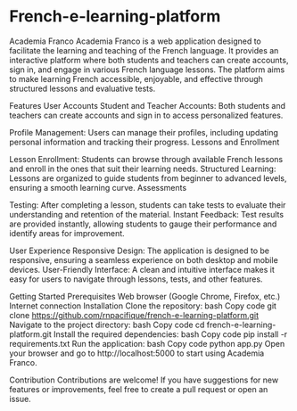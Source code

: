 # French-e-learning-platform


Academia Franco
Academia Franco is a web application designed to facilitate the learning and teaching of the French language. It provides an interactive platform where both students and teachers can create accounts, sign in, and engage in various French language lessons. The platform aims to make learning French accessible, enjoyable, and effective through structured lessons and evaluative tests.

Features
User Accounts
Student and Teacher Accounts: Both students and teachers can create accounts and sign in to access personalized features.

Profile Management: Users can manage their profiles, including updating personal information and tracking their progress.
Lessons and Enrollment

Lesson Enrollment: Students can browse through available French lessons and enroll in the ones that suit their learning needs.
Structured Learning: Lessons are organized to guide students from beginner to advanced levels, ensuring a smooth learning curve.
Assessments

Testing: After completing a lesson, students can take tests to evaluate their understanding and retention of the material.
Instant Feedback: Test results are provided instantly, allowing students to gauge their performance and identify areas for improvement.

User Experience
Responsive Design: The application is designed to be responsive, ensuring a seamless experience on both desktop and mobile devices.
User-Friendly Interface: A clean and intuitive interface makes it easy for users to navigate through lessons, tests, and other features.

Getting Started
Prerequisites
Web browser (Google Chrome, Firefox, etc.)
Internet connection
Installation
Clone the repository:
bash
Copy code
git clone https://github.com/rnpacifique/french-e-learning-platform.git
Navigate to the project directory:
bash
Copy code
cd french-e-learning-platform.git
Install the required dependencies:
bash
Copy code
pip install -r requirements.txt
Run the application:
bash
Copy code
python app.py
Open your browser and go to http://localhost:5000 to start using Academia Franco.


Contribution
Contributions are welcome! If you have suggestions for new features or improvements, feel free to create a pull request or open an issue.
